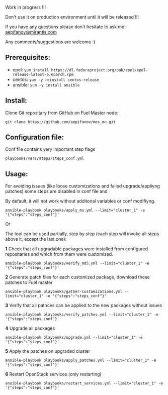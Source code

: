 
Work in progress !!!

Don't use it on production environment until it will be released !!!

If you have any questions please don't hesitate to ask me:
aepifanov@mirantis.com

Any comments/suggestions are welcome :)

Prerequisites:
--------------

- epel: `yum install https://dl.fedoraproject.org/pub/epel/epel-release-latest-6.noarch.rpm`
- centos: `yum -y reinstall centos-release`
- ansible: `yum -y install ansible`

Install:
--------

Clone Git repositary from GitHub on Fuel Master node:

`git clone https://github.com/aepifanov/mos_mu.git`

Configuration file:
-------------------

Conf file contains very important step flags

`playbooks/vars/steps/steps_conf.yml`

Usage:
------

For avoiding issues (like loose customizations and failed upgrade/appliyng patches)
some steps are disabled in conf file and

By default, it will not work without additonal variables or conf modifiyng.

`ansible-playbook playbooks/apply_mu.yml --limit="cluster_1" -e '{"steps":"steps_conf"}'`

Or

The tool can be used partially, step by step (each step will invoke all steps above it, except the last one):

**1** Check that all upgradable packages were installed from configured repositaries and which from them were customized.

`ansible-playbook playbooks/verify_md5.yml --limit="cluster_1" -e '{"steps":"steps_conf"}'`

**2** Generate patch files for each customized package, download these patches to Fuel master

`ansible-playbook playbooks/gather-customizations.yml --limit="cluster_1" -e '{"steps":"steps_conf"}'`

**3** Verify that all pathces can be applied to the new packages without issues

`ansible-playbook playbooks/verify_patches.yml --limit="cluster_1" -e '{"steps":"steps_conf"}'`

**4** Upgrade all packages

`ansible-playbook playbooks/upgrade.yml --limit="cluster_1" -e '{"steps":"steps_conf"}'`

**5** Apply the patches on upgraded cluster

`ansible-playbook playbooks/apply_patches.yml --limit="cluster_1" -e '{"steps":"steps_conf"}'`

**6** Restart OpenStack services (only restarting)

`ansible-playbook playbooks/restart_services.yml --limit="cluster_1" -e '{"steps":"steps_conf"}'`

